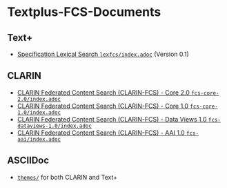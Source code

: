 # Textplus-FCS-Documents

## Text+

* [Specification Lexical Search `lexfcs/index.adoc`](lexfcs/index.adoc) (Version 0.1)

## CLARIN

* [CLARIN Federated Content Search (CLARIN-FCS) - Core 2.0 `fcs-core-2.0/index.adoc`](fcs-core-2.0/index.adoc)
* [CLARIN Federated Content Search (CLARIN-FCS) - Core 1.0 `fcs-core-1.0/index.adoc`](fcs-core-1.0/index.adoc)
* [CLARIN Federated Content Search (CLARIN-FCS) - Data Views 1.0 `fcs-dataviews-1.0/index.adoc`](fcs-dataviews-1.0/index.adoc)
* [CLARIN Federated Content Search (CLARIN-FCS) - AAI 1.0 `fcs-aai/index.adoc`](fcs-aai/index.adoc)

## ASCIIDoc

* [`themes/`](themes/) for both CLARIN and Text+
